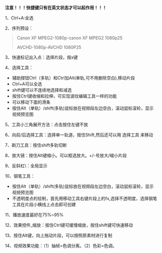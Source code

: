 **注意！！！快捷键只有在英文状态才可以起作用！！！**

1、Ctrl+A:全选

2、序列预设：

> Canon XF MPEG2-1080p-canon XF MPEG2 1080p25
>
> AVCHD-1080p-AVCHD 1080P25

3、快速标记出入点：选择片段，按x键

4、选择工具：

+ 辅助按钮Ctrl（多轨）和Ctrl加Alt(单轨,可不用删除空白),移动片段
+ Ctrl+A可以全选
+ shift键可以不连续地选择和减选
+ 按住Ctrl键收缩和拉伸，可实现波纹编辑工具一样的功能
+ 可以移动下面的滑条
+ 按住Alt（单轨）/shift(多轨)鼠标放在视频段左边空白，滚动鼠标滚轮，显示视频预览图

5、工具小三角展开方法：点击按住左键不放

6、向前/后选择工具：选择单一轨道，按住Shift,然后还可以用 选择工具 来移动

7、剃刀工具：按住shift多轨切断

8、放大镜：按住Alt键缩小。可以框选放大。+/-号放大/缩小片段

9、反斜杠\：全局显示

10、钢笔工具：

+ 按住Alt（单轨）/shift(多轨)鼠标放在视频段左边空白，滚动鼠标滚轮，显示视频预览图
+ 不透明度点的绘制，首先用移动工具右键片段上的fx,选择不透明度，选择钢笔工具在片段小横线上点击即可创建

11、播放速度最好在75%~95%

12、效果控件_缩放：按住Ctrl键可缓慢缩放，按住shift键可快速移动

13、按住Alt键，向上拖动片段，可以按照原素材进行复制

14、视频效果功能：（1）抽帧=色调分离。（2）色彩=色调。